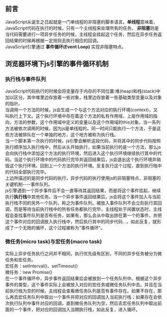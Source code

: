 ## 前言
JavaScript从诞生之日起就是一门单线程的非阻塞的脚本语言。**单线程**意味着，JavaScript代码在执行的时候，只有一个主线程来处理所有的任务。 **非阻塞**则是当代码需要进行一项异步任务的时候，主线程会挂起这个任务，然后在异步任务返回结果的时候再根据一定规则去执行相应的回调。    
JavaScript引擎通过 **事件循环(Event Loop)** 实现非阻塞特点。    

## 浏览器环境下js引擎的事件循环机制
### 执行栈与事件队列
JavaScript代码执行的时候会将变量存于内存的不同位置:堆(heap)和栈(stack)中加以区分。其中堆里边存放着一些对象，栈里边存放着一些基础类型变量以及对象的指针。    
当调用一个方法的时候，js会生成一个与这个方法对应的执行环境(context)，又叫执行上下文。这个执行环境中存在着这个方法的私有作用域，上层作用域的指向，方法的参数，这个作用域中定义的变量以及这个作用域的this对象。当一系列方法被依次调用的时候，因为js是单线程的，同一时间只能执行一个方法，于是这些方法被排队在一个单独的地方，这个地方被称为执行栈。    
当一个脚本第一次执行的时候，js引擎会解析这段代码，并将其中的同步代码按照执行顺序加入执行栈中，然后从头开始执行，如果当前执行的是一个方法，那么js会向执行栈中添加这个方法的执行环境，然后进入这个执行环境继续执行其中的代码。当这个执行环境中的代码执行完毕并返回结果后，js会退出这个执行环境并销毁这个执行环境，回到上一个方法的执行环境。反复执行这个过程，直到执行栈中的代码全部执行完毕。    
上边所描述的是同步代码的执行，异步代码的执行使用js的非阻塞特点，非阻塞的关键机制----事件队列。    
js引擎遇到一个异步事件后不会一直等待其返回结果，而是将这个事件挂起，继续执行**执行栈**中其他任务。当一个异步事件返回结果后，js会将这个事件加入与当前执行栈不同的另外一个队列，称之为事件队列。被放入事件队列不会立刻执行其回调，而是等待当前执行栈中的所有任务都执行完毕，主线程处于闲置状态时，主线程会查找事件队列是否有任务，如果有，那么会从中取出排在第一个的事件，并把这个事件对应的回调放入执行栈中，然后执行其中的同步代码...，如此反复，就形成了一个无限的循环，这个过程被称为"事件循环"。
   
### 微任务(micro task)与宏任务(macro task)
实际上异步任务执行之间并不相同，执行优先级有区别，不同的异步任务被分为微任务和宏任务。    
宏任务：setInterval()、setTimeout()    
微任务：new Promise()    
在一个事件循环中，异步事件返回结果后会被放到一个任务队列中。根据这个异步事件的类型，这个事件实际上会被放入对应的宏任务或微任务队列中去。并且在当前执行栈为空的时候，主线程会查看微任务队列是否有事件存在。如果不存在，那么再去宏任务队列中取出一个事件并把对应的回调加入当前执行栈；如果存在会依次执行队列中事件对应的回调，直到微任务队列为空，然后去宏任务队列中取出前面的一个事件，把对应的回调加入当期执行栈，如此反复，进入循环。
